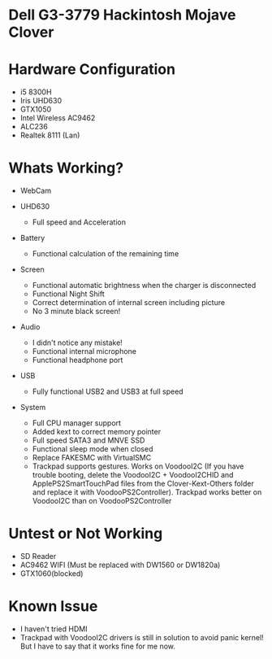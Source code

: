 # Dell G3-3779 Hackintosh Mojave Clover

# Hardware Configuration
* i5 8300H 
* Iris UHD630 
* GTX1050
* Intel Wireless AC9462 
* ALC236 
* Realtek 8111 (Lan)

# Whats Working?

* WebCam

* UHD630

	- Full speed and Acceleration
	
* Battery

	- Functional calculation of the remaining time
	
* Screen

	- Functional automatic brightness when the charger is disconnected
	- Functional Night Shift
	- Correct determination of internal screen including picture
	- No 3 minute black screen!
	
* Audio

	- I didn't notice any mistake!
	- Functional internal microphone
	- Functional headphone port
	
* USB

	- Fully functional USB2 and USB3 at full speed

* System

	- Full CPU manager support
	- Added kext to correct memory pointer
	- Full speed SATA3 and MNVE SSD
	- Functional sleep mode when closed
	- Replace FAKESMC with VirtualSMC
	- Trackpad supports gestures. Works on VoodooI2C (If you have trouble booting, delete the VoodooI2C + VoodooI2CHID and ApplePS2SmartTouchPad files from the Clover-Kext-Others folder and replace it with VoodooPS2Controller). Trackpad works better on VoodooI2C than on VoodooPS2Controller
	
# Untest or Not Working
* SD Reader 
* AC9462 WIFI (Must be replaced with DW1560 or DW1820a)
* GTX1060(blocked) 

# Known Issue
* I haven't tried HDMI
* Trackpad with VoodooI2C drivers is still in solution to avoid panic kernel! But I have to say that it works fine for me now.

